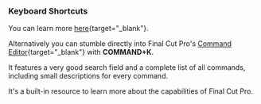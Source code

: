 ### Keyboard Shortcuts

You can learn more [here](https://support.apple.com/en-au/guide/final-cut-pro/ver90ba5929/mac){target="_blank"}.

Alternatively you can stumble directly into Final Cut Pro's [Command Editor](https://support.apple.com/en-au/guide/final-cut-pro/ver8a33d500d/10.6.6/mac/12.6){target="_blank"} with **COMMAND+K**.

It features a very good search field and a complete list of all commands, including small descriptions for every command.

It's a built-in resource to learn more about the capabilities of Final Cut Pro.